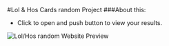 #Lol & Hos Cards random Project
###About this:
 * Click to open and push button to view your results.

![Lol/Hos random Website Preview](http://img15.hostingpics.net/pics/396438Capturedecran20170426a165001.png)
